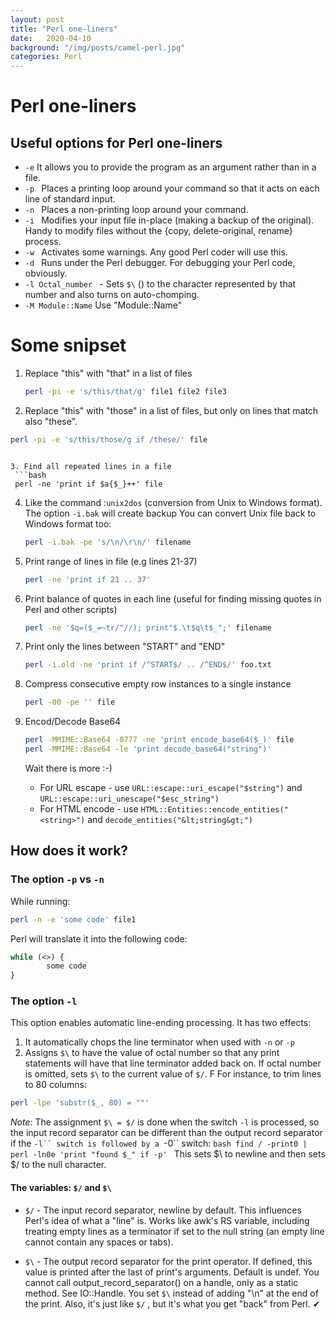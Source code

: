 ```yaml
---   
layout: post
title: "Perl one-liners"
date:   2020-04-10
background: "/img/posts/camel-perl.jpg"
categories: Perl
---  
```

# Perl one-liners

## Useful options for Perl one-liners
* ```-e```  It allows you to provide the program as an argument rather than in a file.
* ```-p ``` Places a printing loop around your command so that it acts on each line of standard input.
* ```-n ``` Places a non-printing loop around your command.
* ```-i ``` Modifies your input file in-place (making a backup of the original). Handy to modify files without the {copy, delete-original, rename} process.
* ```-w ``` Activates some warnings. Any good Perl coder will use this.
* ```-d ``` Runs under the Perl debugger. For debugging your Perl code, obviously.
* ```-l Octal_number ``` - Sets ```$\``` () to the character represented by that number and also turns on auto-chomping.
* ```-M Module::Name``` Use "Module::Name"



# Some snipset
1. Replace "this" with "that" in a list of files
   ```bash
   perl -pi -e 's/this/that/g' file1 file2 file3
   ```

2. Replace "this" with "those" in a list of files, but only on lines that match also "these".
```bash
perl -pi -e 's/this/those/g if /these/' file
```
  ```

3. Find all repeated lines in a file
   ```bash
   perl -ne 'print if $a{$_}++' file
   ```

4. Like the command :```unix2dos``` (conversion from Unix to Windows format). 
   The option ```-i.bak``` will create backup 
   You can convert Unix file back to Windows format too:
   ```bash
   perl -i.bak -pe 's/\n/\r\n/' filename 
   ```
   
5. Print range of lines in file (e.g lines 21-37)
   ```bash
   perl -ne 'print if 21 .. 37'
   ```

6. Print balance of quotes in each line (useful for finding missing quotes in Perl and other scripts)
   ```bash
   perl -ne '$q=($_=~tr/"//); print"$.\t$q\t$_";' filename
   ```
   
7. Print only the lines between "START" and "END"
   ```bash
   perl -i.old -ne 'print if /^START$/ .. /^END$/' foo.txt 
   ```
   
8. Compress consecutive empty row instances to a single instance
    ```bash
    perl -00 -pe '' file
    ```
    
9. Encod/Decode Base64
    ```bash
    perl -MMIME::Base64 -0777 -ne 'print encode_base64($_)' file
    perl -MMIME::Base64 -le 'print decode_base64("string")'
    ```
    Wait there is more :-)
    - For URL escape - use ```URL::escape::uri_escape("$string")``` and ```URL::escape::uri_unescape("$esc_string")```
    - For HTML encode - use ```HTML::Entities::encode_entities("<string>")``` and ```decode_entities("&lt;string&gt;")```


## How does it work?
### The option ```-p``` vs ```-n```
While running:
```bash
perl -n -e 'some code' file1
```
Perl will translate it into the following code:
```perl
while (<>) {
        some code
}
```


### The option ```-l```
This option enables automatic line-ending processing.
It has two effects:
1. It automatically chops the line terminator when used with ```-n``` or ```-p```
2. Assigns ```$\``` to have the value of octal number so that any print statements will have that line terminator added back on.
   If octal number is omitted, sets ```$\``` to the current value of ```$/```. F
For instance, to trim lines to 80 columns:
```bash
perl -lpe 'substr($_, 80) = ""'
```
*Note*: The assignment ```$\ = $/``` is done when the switch ```-l``` is processed,
        so the input record separator can be different than the output record separator if the ```-l`` switch is followed by a ```-0`` switch:
        ```bash
        find / -print0 | perl -ln0e 'print "found $_" if -p'
        ```
        This sets $\ to newline and then sets $/ to the null character.

#### The variables: ```$/``` and  ```$\```
*  ```$/``` - The input record separator, newline by default. This influences Perl's idea of what a "line" is.
Works like awk's RS variable, including treating empty lines as a terminator if set to the null string (an empty line cannot contain any spaces or tabs).

* ```$\``` - The output record separator for the print operator. If defined, this value is printed after the last of print's arguments. Default is undef.
You cannot call output_record_separator() on a handle, only as a static method. See IO::Handle.
You set ```$\``` instead of adding "\n" at the end of the print. Also, it's just like ```$/``` , but it's what you get "back" from Perl.                                                                                                                                                                                                           ✔
